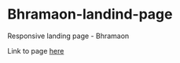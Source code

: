 # Bhramaon-landind-page

Responsive landing page - Bhramaon

Link to page [here](https://bohdandobrov.github.io/Bhramaon-landind-page/)
